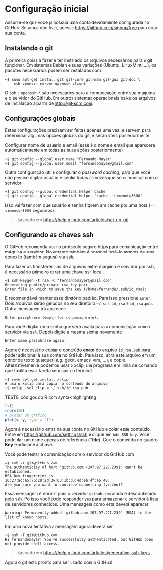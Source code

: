 # Configuração inicial

Assume-se que você já possua uma conta devidamente configurada no
GitHub. Se ainda não tiver, acesse <https://github.com/signup/free> para
criar sua conta.

## Instalando o git

A primeira coisa a fazer é ter instalado os arquivos necessários para o
git funcionar. Em sistemas Debian e suas variações (Ubuntu, LinuxMint,
...), os pacotes necessários podem ser instalados com

```
~$ sudo apt-get install git git-core git-man git-gui git-doc \
	ssh openssh-server openssh-client
```

O `ssh` e `openssh-*` são necessários para a comunicação entre sua
máquina e o servidor do GitHub. Em outros sistemas operacionais baixe os
arquivos de instalação a partir de <http://git-scm.com>.

## Configurações globais

Estas configurações precisam ser feitas apenas uma vez, e servem para
determinar algumas opções globais do git, e serão úteis posteriormente.

Configurar nome de usuário e email (esse é o nome e email que aparecerá
automaticamente em todas as suas ações posteriormente)

```
~$ git config --global user.name "Fernando Mayer"
~$ git config --global user.email "fernandomayer@gmail.com"
```
	
<!-- > **NOTA** (Password caching: para usar com https. É necessário git >= -->
<!-- > 1.7.10. A versão atual do Ubuntu 12.04 é -->

<!-- >        ../git-rautu$ git --version -->
<!-- >            git version 1.7.9.5 -->

<!-- > por isso vou usar ssh) -->
<!-- funciona nessa versão, por isso vou deixar a descrição -->

Outra configuração útil é configurar o *password caching*, para que você
não precise digitar usuário e senha todas as vezes que se comunicar com
o servidor

```
~$ git config --global credential.helper cache
~$ git config --global credential.helper 'cache --timeout=3600'
```

Isso vai fazer com que usuário e senha fiquem am cache por uma hora
(`--timeout=3600` segundos).

> Baseado em <https://help.github.com/articles/set-up-git>

## Configurando as chaves ssh

O GitHub recomenda usar o protocolo seguro https para comunicação entre
máquina e servidor. No entanto também é possível fazê-lo através de uma
conexão (também segura) via ssh.

Para fazer as transferências de arquivos entre máquina e servidor por
ssh, é necessário primeiro gerar uma chave ssh local.

```
~$ ssh-keygen -t rsa -C "fernandomayer@gmail.com"
Generating public/private rsa key pair.
Enter file in which to save the key (/home/fernando/.ssh/id_rsa):
```

É recomendável manter esse diretório padrão. Para isso pressione
`Enter`. Dois arquivos serão gerados no seu diretório `~/.ssh`: `id_rsa`
e `id_rsa.pub`. Outra mensagem irá aparecer:

```
Enter passphrase (empty for no passphrase):
```

Para você digitar uma senha que será usada para a comunicação com o
servidor via ssh. Depois digite a mesma senha novamente

```
Enter same passphrase again:
```

Agora é necessário copiar o conteúdo **exato** do arquivo `id_rsa.pub`
para poder adicionar à sua conta no GitHub. Para isso, abra este arquivo
em um editor de texto qualquer (*e.g.* gedit, emacs, vim, ...), e
copie. Alternativemente podemos usar o xclip, um programa em linha de
comando que facilita essa tarefa sem sair do terminal.

```
~$ sudo apt-get install xclip
# usa o xclip para copiar o conteúdo do arquivo
~$ xclip -sel clip < ~/.ssh/id_rsa.pub
```

TESTE: códigos do R com syntax highlighting

```r
ls()
rnorm(10)
# plotar um gráfico
plot(x, y, type = "l")
```

Agora é necessário entra na sua conta no GitHub e colar esse
conteúdo. Entre em <https://github.com/settings/ssh> e clique em `Add
SSH key`. Você pode dar um nome apenas de referência (**Title**). Cole o
conteúdo no quadro **Key** e adicione a chave.

Você pode testar a comunicação com o servidor do GitHub com

```
~$ ssh -T git@github.com
The authenticity of host 'github.com (207.97.227.239)' can't be established.
RSA key fingerprint is 16:27:ac:a5:76:28:2d:36:63:1b:56:4d:eb:df:a6:48.
Are you sure you want to continue connecting (yes/no)?
```

Essa mensagem é normal pois o servidor `github.com` ainda é desconhecido
pelo ssh. Po isso você pode responder `yes` para armazenar o servidor à
lista de servidores conhecidos. Uma mensagem como esta deverá aparecer

	Warning: Permanently added 'github.com,207.97.227.239' (RSA) to the
	list of known hosts.

Em uma nova tentativa a mensagem agora deverá ser

	~$ ssh -T git@github.com
	Hi fernandomayer! You've successfully authenticated, but GitHub does
	not provide shell access.

> Baseado em <https://help.github.com/articles/generating-ssh-keys>

Agora o git está pronto para ser usado com o GitHub!

